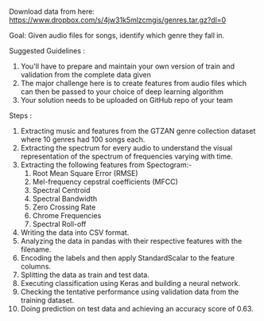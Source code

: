 Download data from here:  https://www.dropbox.com/s/4jw31k5mlzcmgis/genres.tar.gz?dl=0

Goal: Given audio files for songs, identify which genre they fall in.

Suggested Guidelines : 
1. You'll have to prepare and maintain your own version of train and validation from the complete data given 
2. The major challenge here is to create features from audio files which can then be passed to your choice of deep learning algorithm 
3. Your solution needs to be uploaded on GitHub repo of your team

Steps :
1. Extracting music and features from the GTZAN genre collection dataset where 10 genres had 100 songs each.
2. Extracting the spectrum for every audio to understand the visual representation of the spectrum of frequencies varying with time.
3. Extracting the following features from Spectogram:-
     1. Root Mean Square Error (RMSE)
     2. Mel-frequency cepstral coefficients (MFCC)
     3. Spectral Centroid
     4. Spectral Bandwidth
     5. Zero Crossing Rate
     6. Chrome Frequencies
     7. Spectral Roll-off
4. Writing the data into CSV format.
5. Analyzing the data in pandas with their respective features with the filename.
6. Encoding the labels and then apply StandardScalar to the feature columns.
7. Splitting the data as train and test data.
8. Executing classification using Keras and building a neural network.
9. Checking the tentative performance using validation data from the training dataset.
10. Doing prediction on test data and achieving an accuracy score of 0.63.
